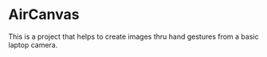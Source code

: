 # AirCanvas
This is a project that helps to create images thru hand gestures from a basic laptop camera.
